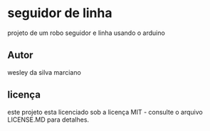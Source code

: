 # seguidor de linha 
projeto de um robo seguidor e linha usando o arduino
## Autor
wesley da silva marciano
## licença
este projeto esta licenciado sob a licença MIT - consulte o arquivo LICENSE.MD para detalhes.
